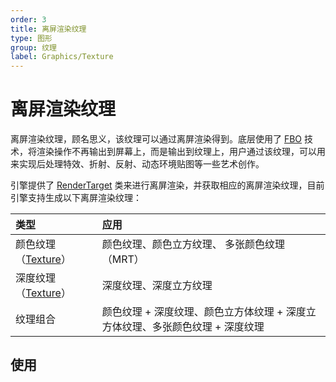 ```yaml
---
order: 3
title: 离屏渲染纹理
type: 图形
group: 纹理
label: Graphics/Texture
---
```


# 离屏渲染纹理

离屏渲染纹理，顾名思义，该纹理可以通过离屏渲染得到。底层使用了 [FBO](https://developer.mozilla.org/en-US/docs/Web/API/WebGLRenderingContext/framebufferTexture2D) 技术，将渲染操作不再输出到屏幕上，而是输出到纹理上，用户通过该纹理，可以用来实现后处理特效、折射、反射、动态环境贴图等一些艺术创作。

引擎提供了 [RenderTarget](${api}core/RenderTarget) 类来进行离屏渲染，并获取相应的离屏渲染纹理，目前引擎支持生成以下离屏渲染纹理：

| 类型                                      | 应用                                                                          |
| :---------------------------------------- | :---------------------------------------------------------------------------- |
| 颜色纹理（[Texture](${api}core/Texture)） | 颜色纹理、颜色立方纹理、 多张颜色纹理 （MRT）                                 |
| 深度纹理（[Texture](${api}core/Texture)） | 深度纹理、深度立方纹理                                                        |
| 纹理组合                                  | 颜色纹理 + 深度纹理、颜色立方体纹理 + 深度立方体纹理、多张颜色纹理 + 深度纹理 |

## 使用

<playground src="mrt.ts"></playground>
